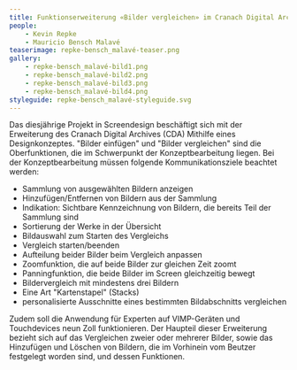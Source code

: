 ```yaml
---
title: Funktionserweiterung «Bilder vergleichen» im Cranach Digital Archive
people:
    - Kevin Repke
    - Mauricio Bensch Malavé
teaserimage: repke-bensch_malavé-teaser.png
gallery:
    - repke-bensch_malavé-bild1.png
    - repke-bensch_malavé-bild2.png
    - repke-bensch_malavé-bild3.png
    - repke-bensch_malavé-bild4.png
styleguide: repke-bensch_malavé-styleguide.svg
---
```


Das diesjährige Projekt in Screendesign beschäftigt sich mit der Erweiterung des Cranach Digital Archives (CDA) Mithilfe eines Designkonzeptes. "Bilder einfügen" und "Bilder vergleichen" sind die Oberfunktionen, die im Schwerpunkt der Konzeptbearbeitung liegen. Bei der Konzeptbearbeitung müssen folgende Kommunikationsziele beachtet werden:

- Sammlung von ausgewählten Bildern anzeigen
- Hinzufügen/Entfernen von Bildern aus der Sammlung
- Indikation: Sichtbare Kennzeichnung von Bildern, die bereits Teil der Sammlung sind
- Sortierung der Werke in der Übersicht
- Bildauswahl zum Starten des Vergleichs 
- Vergleich starten/beenden
- Aufteilung beider Bilder beim Vergleich anpassen
- Zoomfunktion, die auf beide Bilder zur gleichen Zeit zoomt
- Panningfunktion, die beide Bilder im Screen gleichzeitig bewegt
- Bildervergleich mit mindestens drei Bildern
- Eine Art "Kartenstapel" (Stacks)
- personalisierte Ausschnitte eines bestimmten Bildabschnitts vergleichen

Zudem soll die Anwendung für Experten auf VIMP-Geräten und Touchdevices neun Zoll funktionieren.
Der Haupteil dieser Erweiterung bezieht sich auf das Vergleichen zweier oder mehrerer Bilder, sowie das Hinzufügen und Löschen von Bildern, die im Vorhinein vom Beutzer festgelegt worden sind, und dessen Funktionen.

